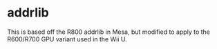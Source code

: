 # addrlib
This is based off the R800 addrlib in Mesa, but modified to apply to the R600/R700 GPU variant used in the Wii U.
